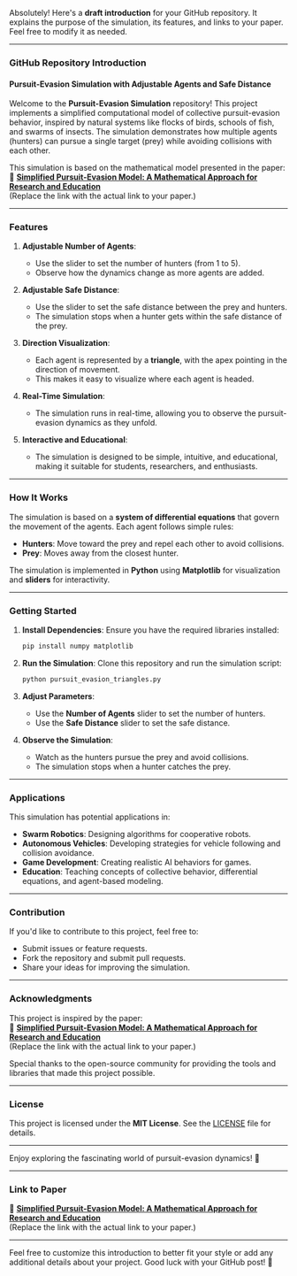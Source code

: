 Absolutely! Here's a **draft introduction** for your GitHub repository. It explains the purpose of the simulation, its features, and links to your paper. Feel free to modify it as needed.

---

### **GitHub Repository Introduction**

#### **Pursuit-Evasion Simulation with Adjustable Agents and Safe Distance**

Welcome to the **Pursuit-Evasion Simulation** repository! This project implements a simplified computational model of collective pursuit-evasion behavior, inspired by natural systems like flocks of birds, schools of fish, and swarms of insects. The simulation demonstrates how multiple agents (hunters) can pursue a single target (prey) while avoiding collisions with each other.

This simulation is based on the mathematical model presented in the paper:  
📄 **[Simplified Pursuit-Evasion Model: A Mathematical Approach for Research and Education](https://example.com/link-to-your-paper)**  
(Replace the link with the actual link to your paper.)

---

### **Features**

1. **Adjustable Number of Agents**:
   - Use the slider to set the number of hunters (from 1 to 5).
   - Observe how the dynamics change as more agents are added.

2. **Adjustable Safe Distance**:
   - Use the slider to set the safe distance between the prey and hunters.
   - The simulation stops when a hunter gets within the safe distance of the prey.

3. **Direction Visualization**:
   - Each agent is represented by a **triangle**, with the apex pointing in the direction of movement.
   - This makes it easy to visualize where each agent is headed.

4. **Real-Time Simulation**:
   - The simulation runs in real-time, allowing you to observe the pursuit-evasion dynamics as they unfold.

5. **Interactive and Educational**:
   - The simulation is designed to be simple, intuitive, and educational, making it suitable for students, researchers, and enthusiasts.

---

### **How It Works**

The simulation is based on a **system of differential equations** that govern the movement of the agents. Each agent follows simple rules:
- **Hunters**: Move toward the prey and repel each other to avoid collisions.
- **Prey**: Moves away from the closest hunter.

The simulation is implemented in **Python** using **Matplotlib** for visualization and **sliders** for interactivity.

---

### **Getting Started**

1. **Install Dependencies**:
   Ensure you have the required libraries installed:
   ```bash
   pip install numpy matplotlib
   ```

2. **Run the Simulation**:
   Clone this repository and run the simulation script:
   ```bash
   python pursuit_evasion_triangles.py
   ```

3. **Adjust Parameters**:
   - Use the **Number of Agents** slider to set the number of hunters.
   - Use the **Safe Distance** slider to set the safe distance.

4. **Observe the Simulation**:
   - Watch as the hunters pursue the prey and avoid collisions.
   - The simulation stops when a hunter catches the prey.

---

### **Applications**

This simulation has potential applications in:
- **Swarm Robotics**: Designing algorithms for cooperative robots.
- **Autonomous Vehicles**: Developing strategies for vehicle following and collision avoidance.
- **Game Development**: Creating realistic AI behaviors for games.
- **Education**: Teaching concepts of collective behavior, differential equations, and agent-based modeling.

---

### **Contribution**

If you'd like to contribute to this project, feel free to:
- Submit issues or feature requests.
- Fork the repository and submit pull requests.
- Share your ideas for improving the simulation.

---

### **Acknowledgments**

This project is inspired by the paper:  
📄 **[Simplified Pursuit-Evasion Model: A Mathematical Approach for Research and Education](https://example.com/link-to-your-paper)**  
(Replace the link with the actual link to your paper.)

Special thanks to the open-source community for providing the tools and libraries that made this project possible.

---

### **License**

This project is licensed under the **MIT License**. See the [LICENSE](LICENSE) file for details.

---

Enjoy exploring the fascinating world of pursuit-evasion dynamics! 🚀

---

### **Link to Paper**

📄 **[Simplified Pursuit-Evasion Model: A Mathematical Approach for Research and Education](https://example.com/link-to-your-paper)**  
(Replace the link with the actual link to your paper.)

---

Feel free to customize this introduction to better fit your style or add any additional details about your project. Good luck with your GitHub post! 🎉
